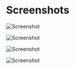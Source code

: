 # Screenshots

![Screenshot](https://github.com/fffranks/dotfiles/blob/master/imagens/Logo.png)

![Screenshot](https://github.com/fffranks/dotfiles/blob/master/imagens/Captura%20de%20tela%20de%2027-10-2019%2013:48:38.png)

![Screenshot](https://github.com/fffranks/dotfiles/blob/master/imagens/2019-10-30-121007_1600x900_scrot.png)

![Screenshot](https://github.com/fffranks/dotfiles/blob/master/imagens/Captura%20de%20tela%20de%2001-11-2019%2014:57:37.png)
